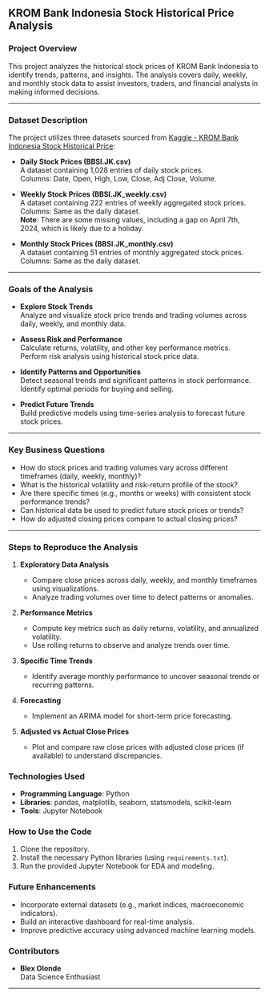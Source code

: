 ## KROM Bank Indonesia Stock Historical Price Analysis

### Project Overview

This project analyzes the historical stock prices of KROM Bank Indonesia to identify trends, patterns, and insights. The analysis covers daily, weekly, and monthly stock data to assist investors, traders, and financial analysts in making informed decisions.

---

### Dataset Description

The project utilizes three datasets sourced from [Kaggle - KROM Bank Indonesia Stock Historical Price](https://www.kaggle.com/datasets/caesarmario/krom-bank-indonesia-stock-historical-price):

- **Daily Stock Prices (BBSI.JK.csv)**  
  A dataset containing 1,028 entries of daily stock prices.  
  Columns: Date, Open, High, Low, Close, Adj Close, Volume.

- **Weekly Stock Prices (BBSI.JK_weekly.csv)**  
  A dataset containing 222 entries of weekly aggregated stock prices.  
  Columns: Same as the daily dataset.  
  **Note**: There are some missing values, including a gap on April 7th, 2024, which is likely due to a holiday.

- **Monthly Stock Prices (BBSI.JK_monthly.csv)**  
  A dataset containing 51 entries of monthly aggregated stock prices.  
  Columns: Same as the daily dataset.
---
### Goals of the Analysis

- **Explore Stock Trends**  
  Analyze and visualize stock price trends and trading volumes across daily, weekly, and monthly data.

- **Assess Risk and Performance**  
  Calculate returns, volatility, and other key performance metrics.  
  Perform risk analysis using historical stock price data.

- **Identify Patterns and Opportunities**  
  Detect seasonal trends and significant patterns in stock performance.  
  Identify optimal periods for buying and selling.

- **Predict Future Trends**  
  Build predictive models using time-series analysis to forecast future stock prices.
---
### Key Business Questions

- How do stock prices and trading volumes vary across different timeframes (daily, weekly, monthly)?
- What is the historical volatility and risk-return profile of the stock?
- Are there specific times (e.g., months or weeks) with consistent stock performance trends?
- Can historical data be used to predict future stock prices or trends?
- How do adjusted closing prices compare to actual closing prices?
---
### Steps to Reproduce the Analysis

1. **Exploratory Data Analysis**  
   - Compare close prices across daily, weekly, and monthly timeframes using visualizations.  
   - Analyze trading volumes over time to detect patterns or anomalies.  

2. **Performance Metrics**  
   - Compute key metrics such as daily returns, volatility, and annualized volatility.  
   - Use rolling returns to observe and analyze trends over time.  

3. **Specific Time Trends**  
   - Identify average monthly performance to uncover seasonal trends or recurring patterns.  

4. **Forecasting**  
   - Implement an ARIMA model for short-term price forecasting.  

5. **Adjusted vs Actual Close Prices**  
   - Plot and compare raw close prices with adjusted close prices (if available) to understand discrepancies.  

### Technologies Used

- **Programming Language**: Python
- **Libraries**: pandas, matplotlib, seaborn, statsmodels, scikit-learn
- **Tools**: Jupyter Notebook

### How to Use the Code

1. Clone the repository.
2. Install the necessary Python libraries (using `requirements.txt`).
3. Run the provided Jupyter Notebook for EDA and modeling.

### Future Enhancements

- Incorporate external datasets (e.g., market indices, macroeconomic indicators).
- Build an interactive dashboard for real-time analysis.
- Improve predictive accuracy using advanced machine learning models.

### Contributors

- **Blex Olonde**  
  Data Science Enthusiast

---
